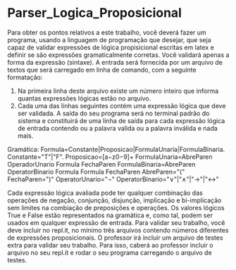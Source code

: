 # Parser_Logica_Proposicional
 
Para  obter  os  pontos  relativos  a  este  trabalho,  você  deverá  fazer  um  programa,  usando  a
linguagem de programação que desejar, que seja capaz de validar expressões de lógica propisicional
escritas em latex e definir se são expressões gramaticalmente corretas. Você validará apenas a forma
da expressão (sintaxe).
A entrada será fornecida por um arquivo de textos que será carregado em linha de comando,
com a seguinte formatação:
1. Na primeira linha deste arquivo existe um número inteiro que informa quantas expressões
lógicas estão no arquivo.
2. Cada uma das linhas seguintes contém uma expressão lógica que deve ser validada.
A saída do seu programa será no terminal padrão do sistema e constituirá de uma linha de saída
para cada expressão lógica de entrada contendo ou a palavra valida ou a palavra inválida e nada mais.


Gramática:
Formula=Constante|Proposicao|FormulaUnaria|FormulaBinaria.
Constante="T"|"F".
Proposicao=[a−z0−9]+
FormulaUnaria=AbreParen OperadorUnario Formula FechaParen
FormulaBinaria=AbreParen OperatorBinario Formula Formula FechaParen
AbreParen="("
FechaParen=")"
OperatorUnario="¬"
OperatorBinario="∨"|"∧"|"→"|"↔"


Cada  expressão  lógica  avaliada  pode  ter  qualquer  combinação  das  operações  de  negação,
conjunção, disjunção, implicação e bi-implicação sem limites na combiação de preposições e operações.
Os valores lógicos True e False estão representados na gramática e, como tal, podem ser usados em
qualquer expressão de entrada.
Para  validar  seu  trabalho,  você  deve  incluir  no  repl.it,  no  mínimo  três  arquivos  contendo
números  diferentes  de  expressões  proposicionais.  O  professor  irá  incluir  um  arquivo  de  testes  extra
para validar seu trabalho. Para isso, caberá ao professor incluir o arquivo no seu repl.it e rodar o seu
programa carregando o arquivo de testes.
